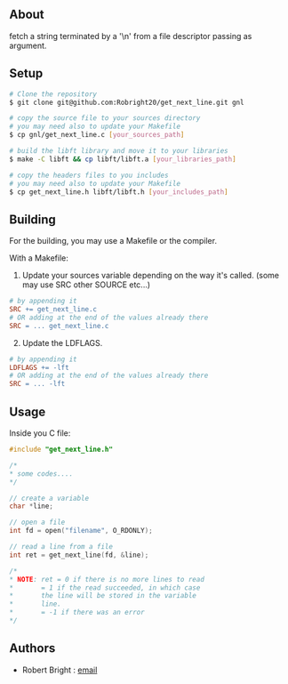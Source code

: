 ## About

fetch a string terminated by a '\n' from a file descriptor passing as argument.


## Setup

```bash
# Clone the repository
$ git clone git@github.com:Robright20/get_next_line.git gnl

# copy the source file to your sources directory
# you may need also to update your Makefile
$ cp gnl/get_next_line.c [your_sources_path]

# build the libft library and move it to your libraries
$ make -C libft && cp libft/libft.a [your_libraries_path]

# copy the headers files to you includes
# you may need also to update your Makefile
$ cp get_next_line.h libft/libft.h [your_includes_path]
```

## Building
For the building, you may use a Makefile or the compiler.

With a Makefile:
1. Update your sources variable depending on the way it's
called. (some may use SRC other SOURCE etc...)
```Makefile
# by appending it
SRC += get_next_line.c
# OR adding at the end of the values already there
SRC = ... get_next_line.c
```
2. Update the LDFLAGS.
```Makefile
# by appending it
LDFLAGS += -lft
# OR adding at the end of the values already there
SRC = ... -lft
```
## Usage

Inside you C file:
```C
#include "get_next_line.h"

/*
* some codes....
*/

// create a variable
char *line;

// open a file
int fd = open("filename", O_RDONLY);

// read a line from a file
int ret = get_next_line(fd, &line);

/*
* NOTE: ret = 0 if there is no more lines to read
*	    = 1 if the read succeeded, in which case
*		the line will be stored in the variable
*		line.
*	    = -1 if there was an error
*/
```
## Authors
- Robert Bright : [email](robright28@gmail.com)
